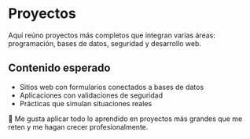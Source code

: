 # Proyectos

Aquí reúno proyectos más completos que integran varias áreas: programación, bases de datos, seguridad y desarrollo web.

## Contenido esperado

- Sitios web con formularios conectados a bases de datos
- Aplicaciones con validaciones de seguridad
- Prácticas que simulan situaciones reales

📌 Me gusta aplicar todo lo aprendido en proyectos más grandes que me reten y me hagan crecer profesionalmente.
